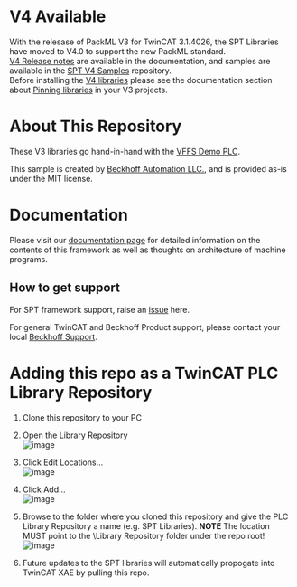 # V4 Available
With the relesase of PackML V3 for TwinCAT 3.1.4026, the SPT Libraries have moved to V4.0 to support the new PackML standard.  
[V4 Release notes](https://beckhoff-usa-community.github.io/SPT-Libraries/V4%20Release%20Notes/Requirements.html) are available in the documentation, and samples are available in the [SPT V4 Samples](https://github.com/Beckhoff-USA-Community/SPT_V4_Samples) repository.  
Before installing the [V4 libraries](https://github.com/Beckhoff-USA-Community/SPT-Libraries/tree/V4.0) please see the documentation section about [Pinning libraries](https://beckhoff-usa-community.github.io/SPT-Libraries/V4%20Release%20Notes/PinningLibraries.html) in your V3 projects.

# About This Repository
These V3 libraries go hand-in-hand with the [VFFS Demo PLC](https://github.com/Beckhoff-USA-Community/PackML_PLC_Example).

This sample is created by [Beckhoff Automation LLC.](https://www.beckhoff.com/en-us/), and is provided as-is under the MIT license.  

# Documentation
Please visit our [documentation page](https://beckhoff-usa-community.github.io/SPT-Libraries/) for detailed information on the contents of this framework as well as thoughts on architecture of machine programs.



## How to get support
For SPT framework support, raise an [issue](https://github.com/Beckhoff-USA-Community/SPT-Libraries/issues/new/choose) here.

For general TwinCAT and Beckhoff Product support, please contact your local [Beckhoff Support](https://www.beckhoff.com/support/).

# Adding this repo as a TwinCAT PLC Library Repository
1. Clone this repository to your PC

2. Open the Library Repository<br>
![image](https://user-images.githubusercontent.com/18381949/232176085-f3e0c4d4-55e7-43ea-8b0a-e522097ed7e2.png)<br>
3. Click Edit Locations...<br>
![image](https://user-images.githubusercontent.com/18381949/232176435-aff683b1-04ab-4db1-bed3-7efa4debf4ac.png)<br>
4. Click Add...<br>
![image](https://user-images.githubusercontent.com/18381949/232176556-f8cc91ee-77a9-45d5-8af9-192611669f2d.png)<br>
5. Browse to the folder where you cloned this repository and give the PLC Library Repository a name (e.g. SPT Libraries).  **NOTE** The location MUST point to the \Library Repository folder under the repo root!<br>
![image](https://user-images.githubusercontent.com/18381949/232176459-5c628467-8b3a-430a-b546-1e111d481e27.png)<br>
6. Future updates to the SPT libraries will automatically propogate into TwinCAT XAE by pulling this repo.
